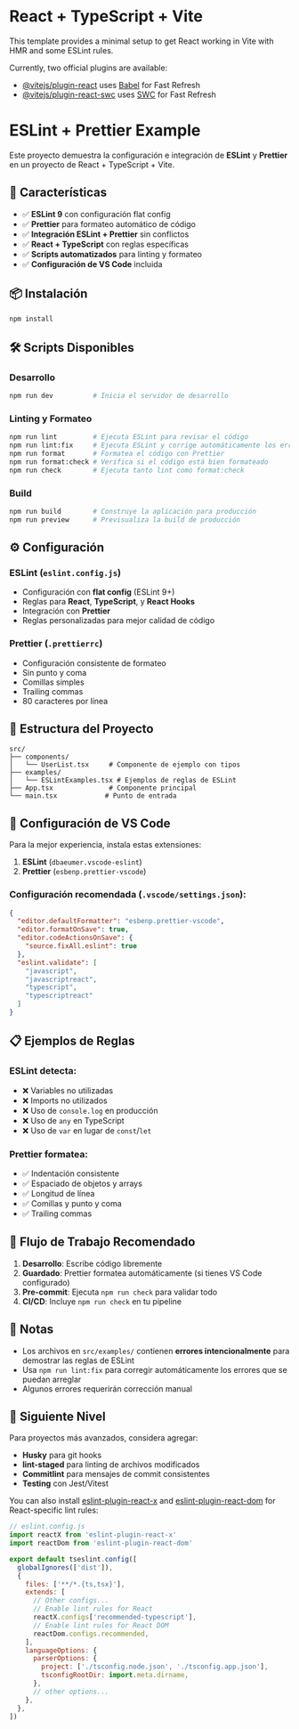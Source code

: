 # React + TypeScript + Vite

This template provides a minimal setup to get React working in Vite with HMR and some ESLint rules.

Currently, two official plugins are available:

- [@vitejs/plugin-react](https://github.com/vitejs/vite-plugin-react/blob/main/packages/plugin-react) uses [Babel](https://babeljs.io/) for Fast Refresh
- [@vitejs/plugin-react-swc](https://github.com/vitejs/vite-plugin-react/blob/main/packages/plugin-react-swc) uses [SWC](https://swc.rs/) for Fast Refresh

# ESLint + Prettier Example

Este proyecto demuestra la configuración e integración de **ESLint** y **Prettier** en un proyecto de React + TypeScript + Vite.

## 🚀 Características

- ✅ **ESLint 9** con configuración flat config
- ✅ **Prettier** para formateo automático de código
- ✅ **Integración ESLint + Prettier** sin conflictos
- ✅ **React + TypeScript** con reglas específicas
- ✅ **Scripts automatizados** para linting y formateo
- ✅ **Configuración de VS Code** incluida

## 📦 Instalación

```bash
npm install
```

## 🛠️ Scripts Disponibles

### Desarrollo
```bash
npm run dev          # Inicia el servidor de desarrollo
```

### Linting y Formateo
```bash
npm run lint         # Ejecuta ESLint para revisar el código
npm run lint:fix     # Ejecuta ESLint y corrige automáticamente los errores
npm run format       # Formatea el código con Prettier
npm run format:check # Verifica si el código está bien formateado
npm run check        # Ejecuta tanto lint como format:check
```

### Build
```bash
npm run build        # Construye la aplicación para producción
npm run preview      # Previsualiza la build de producción
```

## ⚙️ Configuración

### ESLint (`eslint.config.js`)
- Configuración con **flat config** (ESLint 9+)
- Reglas para **React**, **TypeScript**, y **React Hooks**
- Integración con **Prettier**
- Reglas personalizadas para mejor calidad de código

### Prettier (`.prettierrc`)
- Configuración consistente de formateo
- Sin punto y coma
- Comillas simples
- Trailing commas
- 80 caracteres por línea

## 📁 Estructura del Proyecto

```
src/
├── components/
│   └── UserList.tsx     # Componente de ejemplo con tipos
├── examples/
│   └── ESLintExamples.tsx # Ejemplos de reglas de ESLint
├── App.tsx              # Componente principal
└── main.tsx            # Punto de entrada
```

## 🔧 Configuración de VS Code

Para la mejor experiencia, instala estas extensiones:

1. **ESLint** (`dbaeumer.vscode-eslint`)
2. **Prettier** (`esbenp.prettier-vscode`)

### Configuración recomendada (`.vscode/settings.json`):
```json
{
  "editor.defaultFormatter": "esbenp.prettier-vscode",
  "editor.formatOnSave": true,
  "editor.codeActionsOnSave": {
    "source.fixAll.eslint": true
  },
  "eslint.validate": [
    "javascript",
    "javascriptreact",
    "typescript",
    "typescriptreact"
  ]
}
```

## 📋 Ejemplos de Reglas

### ESLint detecta:
- ❌ Variables no utilizadas
- ❌ Imports no utilizados  
- ❌ Uso de `console.log` en producción
- ❌ Uso de `any` en TypeScript
- ❌ Uso de `var` en lugar de `const`/`let`

### Prettier formatea:
- ✅ Indentación consistente
- ✅ Espaciado de objetos y arrays
- ✅ Longitud de línea
- ✅ Comillas y punto y coma
- ✅ Trailing commas

## 🎯 Flujo de Trabajo Recomendado

1. **Desarrollo**: Escribe código libremente
2. **Guardado**: Prettier formatea automáticamente (si tienes VS Code configurado)
3. **Pre-commit**: Ejecuta `npm run check` para validar todo
4. **CI/CD**: Incluye `npm run check` en tu pipeline

## 📝 Notas

- Los archivos en `src/examples/` contienen **errores intencionalmente** para demostrar las reglas de ESLint
- Usa `npm run lint:fix` para corregir automáticamente los errores que se puedan arreglar
- Algunos errores requerirán corrección manual

## 🚀 Siguiente Nivel

Para proyectos más avanzados, considera agregar:
- **Husky** para git hooks
- **lint-staged** para linting de archivos modificados
- **Commitlint** para mensajes de commit consistentes
- **Testing** con Jest/Vitest

You can also install [eslint-plugin-react-x](https://github.com/Rel1cx/eslint-react/tree/main/packages/plugins/eslint-plugin-react-x) and [eslint-plugin-react-dom](https://github.com/Rel1cx/eslint-react/tree/main/packages/plugins/eslint-plugin-react-dom) for React-specific lint rules:

```js
// eslint.config.js
import reactX from 'eslint-plugin-react-x'
import reactDom from 'eslint-plugin-react-dom'

export default tseslint.config([
  globalIgnores(['dist']),
  {
    files: ['**/*.{ts,tsx}'],
    extends: [
      // Other configs...
      // Enable lint rules for React
      reactX.configs['recommended-typescript'],
      // Enable lint rules for React DOM
      reactDom.configs.recommended,
    ],
    languageOptions: {
      parserOptions: {
        project: ['./tsconfig.node.json', './tsconfig.app.json'],
        tsconfigRootDir: import.meta.dirname,
      },
      // other options...
    },
  },
])
```
